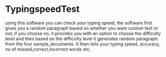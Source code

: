 # TypingspeedTest
using this software you can check your typing speed, the software first gives you a random paragraph based on whether you want custom text or not, if you choose no, it provides you with an option to choose the difficulty level and then based on the difficulty level it generates random paragraph from the four sample_documents. It then tells your typing speed, accuracy, no of missed,correct,incorrect words etc.
